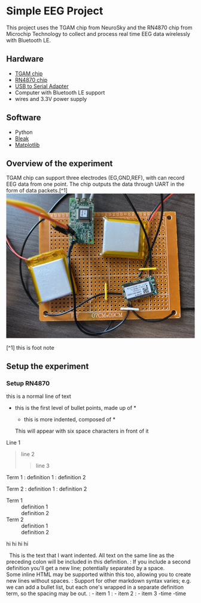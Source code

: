 
# Simple EEG Project
This project uses the TGAM chip from NeuroSky and the RN4870 chip from Microchip Technology to collect and process real time EEG data wirelessly with Bluetooth LE.


## Hardware
* [TGAM chip](https://store.neurosky.com/products/eeg-tgam)
* [RN4870 chip](https://www.microchip.com/en-us/product/rn4870)
* [USB to Serial Adapter](https://www.amazon.com/HiLetgo-CP2102-Converter-Adapter-Downloader/dp/B00LODGRV8/ref=asc_df_B00LODGRV8/?tag=hyprod-20&linkCode=df0&hvadid=563602091749&hvpos=&hvnetw=g&hvrand=18143711129221568371&hvpone=&hvptwo=&hvqmt=&hvdev=c&hvdvcmdl=&hvlocint=&hvlocphy=9001847&hvtargid=pla-576277438732&psc=1)
* Computer with Bluetooth LE support
* wires and 3.3V power supply

## Software
* Python
* [Bleak](https://github.com/hbldh/bleak)
* [Matplotlib](https://matplotlib.org/)

## Overview of the experiment
TGAM chip can support three electrodes (EG,GND,REF), with can record EEG data from one point. The chip outputs the data through UART in the form of data packets.[^1]
![Final Setup](pictures/setup.png)

[^1] this is foot note

## Setup the experiment

### Setup RN4870








this is a normal line of text
  * this is the first level of bullet points, made up of <space><space>*<space>
    * this is more indented, composed of <space><space><space><space>*<space>



&nbsp;&nbsp;&nbsp;&nbsp;&nbsp;&nbsp;This will appear with six space characters in front of it



Line 1
> line 2 
>> line 3


Term 1
: definition 1
: definition 2

Term 2
: definition 1
: definition 2



<dl>
    <dt>Term 1</dt>
    <dd>definition 1</dd>
    <dd>definition 2</dd>
    <dt>Term 2</dt>
    <dd>definition 1</dd>
    <dd>definition 2</dd>
</dl>


hi hi
hi
hi



&nbsp;
This is the text that I want indented.  All text on the same line as the preceding colon will be included in this definition.
: If you include a second definition you'll get a new line; potentially separated by a space. <br />Some inline HTML may be supported within this too, allowing you to create new lines without spaces.
: Support for other markdown syntax varies; e.g. we can add a bullet list, but each one's wrapped in a separate definition term, so the spacing may be out.
: - item 1
: - item 2
: - item 3
-time
-time